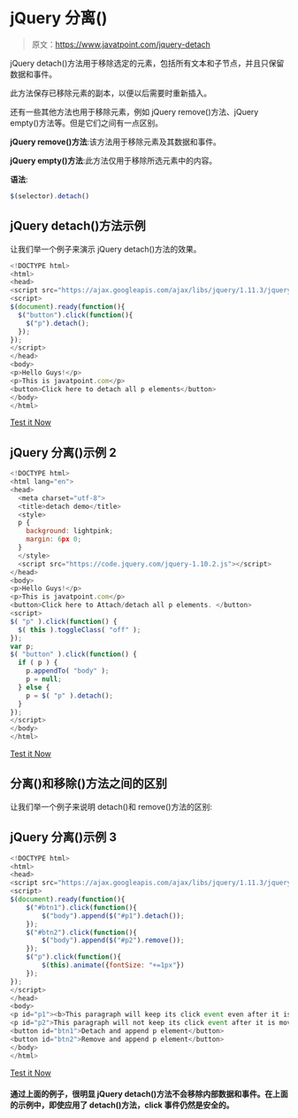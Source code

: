 # jQuery 分离()

> 原文：<https://www.javatpoint.com/jquery-detach>

jQuery detach()方法用于移除选定的元素，包括所有文本和子节点，并且只保留数据和事件。

此方法保存已移除元素的副本，以便以后需要时重新插入。

还有一些其他方法也用于移除元素，例如 jQuery remove()方法、jQuery empty()方法等。但是它们之间有一点区别。

**jQuery remove()方法**:该方法用于移除元素及其数据和事件。

**jQuery empty()方法**:此方法仅用于移除所选元素中的内容。

**语法**:

```js
$(selector).detach()

```

## jQuery detach()方法示例

让我们举一个例子来演示 jQuery detach()方法的效果。

```js
<!DOCTYPE html>
<html>
<head>
<script src="https://ajax.googleapis.com/ajax/libs/jquery/1.11.3/jquery.min.js"></script>
<script>
$(document).ready(function(){
  $("button").click(function(){
    $("p").detach();
  });
});
</script>
</head>
<body>
<p>Hello Guys!</p>
<p>This is javatpoint.com</p>
<button>Click here to detach all p elements</button>
</body>
</html> 

```

[Test it Now](https://www.javatpoint.com/oprweb/test.jsp?filename=jquerydetach1)

## jQuery 分离()示例 2

```js
<!DOCTYPE html>
<html lang="en">
<head>
  <meta charset="utf-8">
  <title>detach demo</title>
  <style>
  p {
    background: lightpink;
    margin: 6px 0;
  }
  </style>
  <script src="https://code.jquery.com/jquery-1.10.2.js"></script>
</head>
<body>
<p>Hello Guys!</p>
<p>This is javatpoint.com</p>
<button>Click here to Attach/detach all p elements. </button>
<script>
$( "p" ).click(function() {
  $( this ).toggleClass( "off" );
});
var p;
$( "button" ).click(function() {
  if ( p ) {
    p.appendTo( "body" );
    p = null;
  } else {
    p = $( "p" ).detach();
  }
});
</script>
</body>
</html>

```

[Test it Now](https://www.javatpoint.com/oprweb/test.jsp?filename=jquerydetach2)

## 分离()和移除()方法之间的区别

让我们举一个例子来说明 detach()和 remove()方法的区别:

## jQuery 分离()示例 3

```js
<!DOCTYPE html>
<html>
<head>
<script src="https://ajax.googleapis.com/ajax/libs/jquery/1.11.3/jquery.min.js"></script>
<script>
$(document).ready(function(){
    $("#btn1").click(function(){
        $("body").append($("#p1").detach());
    });
    $("#btn2").click(function(){
        $("body").append($("#p2").remove());
    });
    $("p").click(function(){
        $(this).animate({fontSize: "+=1px"})
    });
});
</script>
</head>
<body>
<p id="p1"><b>This paragraph will keep its click event even after it is moved.</b></p>
<p id="p2">This paragraph will not keep its click event after it is moved.</p>
<button id="btn1">Detach and append p element</button>
<button id="btn2">Remove and append p element</button>
</body>
</html>

```

[Test it Now](https://www.javatpoint.com/oprweb/test.jsp?filename=jquerydetach3)

#### 通过上面的例子，很明显 jQuery detach()方法不会移除内部数据和事件。在上面的示例中，即使应用了 detach()方法，click 事件仍然是安全的。